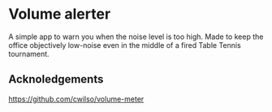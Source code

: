# Volume alerter

A simple app to warn you when the noise level is too high. Made to keep the office objectively low-noise even in the middle of a fired Table Tennis tournament.


## Acknoledgements
https://github.com/cwilso/volume-meter
